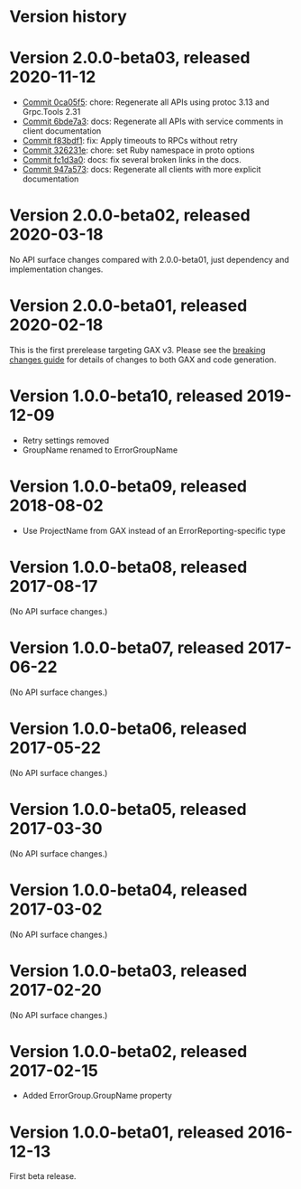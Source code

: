# Version history

# Version 2.0.0-beta03, released 2020-11-12

- [Commit 0ca05f5](https://github.com/googleapis/google-cloud-dotnet/commit/0ca05f5): chore: Regenerate all APIs using protoc 3.13 and Grpc.Tools 2.31
- [Commit 6bde7a3](https://github.com/googleapis/google-cloud-dotnet/commit/6bde7a3): docs: Regenerate all APIs with service comments in client documentation
- [Commit f83bdf1](https://github.com/googleapis/google-cloud-dotnet/commit/f83bdf1): fix: Apply timeouts to RPCs without retry
- [Commit 326231e](https://github.com/googleapis/google-cloud-dotnet/commit/326231e): chore: set Ruby namespace in proto options
- [Commit fc1d3a0](https://github.com/googleapis/google-cloud-dotnet/commit/fc1d3a0): docs: fix several broken links in the docs.
- [Commit 947a573](https://github.com/googleapis/google-cloud-dotnet/commit/947a573): docs: Regenerate all clients with more explicit documentation

# Version 2.0.0-beta02, released 2020-03-18

No API surface changes compared with 2.0.0-beta01, just dependency
and implementation changes.

# Version 2.0.0-beta01, released 2020-02-18

This is the first prerelease targeting GAX v3. Please see the [breaking changes
guide](https://googleapis.github.io/google-cloud-dotnet/docs/guides/breaking-gax2.html)
for details of changes to both GAX and code generation.

# Version 1.0.0-beta10, released 2019-12-09

- Retry settings removed
- GroupName renamed to ErrorGroupName

# Version 1.0.0-beta09, released 2018-08-02

- Use ProjectName from GAX instead of an ErrorReporting-specific type

# Version 1.0.0-beta08, released 2017-08-17

(No API surface changes.)

# Version 1.0.0-beta07, released 2017-06-22

(No API surface changes.)

# Version 1.0.0-beta06, released 2017-05-22

(No API surface changes.)

# Version 1.0.0-beta05, released 2017-03-30

(No API surface changes.)

# Version 1.0.0-beta04, released 2017-03-02

(No API surface changes.)

# Version 1.0.0-beta03, released 2017-02-20

(No API surface changes.)

# Version 1.0.0-beta02, released 2017-02-15

- Added ErrorGroup.GroupName property

# Version 1.0.0-beta01, released 2016-12-13

First beta release.
